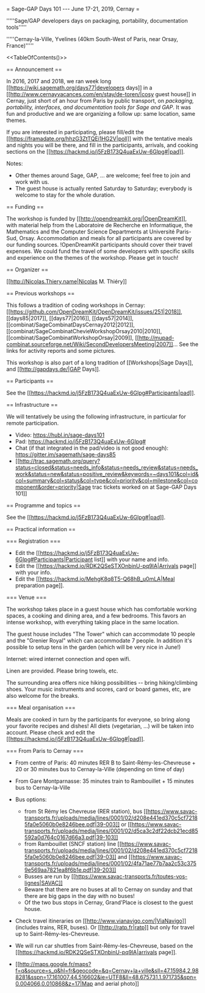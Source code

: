 = Sage-GAP Days 101 --- June 17-21, 2019, Cernay =

'''''Sage/GAP developers days on packaging, portability, documentation tools'''''

'''''Cernay-la-Ville, Yvelines  (40km South-West of Paris, near Orsay, France)'''''

<<TableOfContents()>>

== Announcement ==

In 2016, 2017 and 2018, we ran week long
[[https://wiki.sagemath.org/days77|developers days]] in
a [[http://www.cernayvacances.com/en/stay/de-toren/|cosy guest house]]
in Cernay, just short of an hour from Paris by public transport,
on *packaging, portability, interfaces, and documentation tools for
Sage and GAP*. It was fun and productive and we are organizing a follow up:
same location, same themes.

If you are interested in participating, please fill/edit the
[[https://framadate.org/hhzG3ZtTQEi1HG2V|poll]] with the
tentative meals and nights you will be there, and fill in the participants,
arrivals, and cooking sections on the [[https://hackmd.io/j5FzB173Q4uaExUw-6Glpg#|pad]].

Notes:
 * Other themes around Sage, GAP, ... are welcome; feel free to join and work with us.
 * The guest house is actually rented Saturday to Saturday; everybody is welcome to stay for the whole duration.

== Funding ==

The workshop is funded by [[http://opendreamkit.org/|OpenDreamKit]],
with material help from the Laboratoire de Recherche en Informatique,
the Mathematics and the Computer Science Departments at Université
Paris-Sud, Orsay. Accommodation and meals for all participants are
covered by our funding sources. !OpenDreamKit participants should
cover their travel expenses. We could fund the travel of some
developers with specific skills and experience on the themes of the
workshop. Please get in touch!

== Organizer ==

[[http://Nicolas.Thiery.name|Nicolas M. Thiéry]]

== Previous workshops ==

This follows a tradition of coding workshops in Cernay:
[[https://github.com/OpenDreamKit/OpenDreamKit/issues/251|2018]],
[[days85|2017]],
[[days77|2016]],
[[days57|2014]],
[[combinat/SageCombinatDaysCernay2012|2012]],
[[combinat/SageCombinatChevieWorkshopOrsay2010|2010]],
[[combinat/SageCombinatWorkshopOrsay|2009]], 
[[http://mupad-combinat.sourceforge.net/Wiki/SecondDevelopersMeeting|2007]]...
See the links for activity reports and some pictures.

This workshop is also part of a long tradition of [[Workshops|Sage Days]], and [[http://gapdays.de/|GAP Days]].

== Participants ==

See the [[https://hackmd.io/j5FzB173Q4uaExUw-6Glpg#Participants|pad]].

== Infrastructure ==

We will tentatively be using the following infrastructure, in
particular for remote participation.

 * Video: https://hubl.in/sage-days101
 * Pad: https://hackmd.io/j5FzB173Q4uaExUw-6Glpg#
 * Chat (if that integrated in the pad/video is not good enough): https://gitter.im/sagemath/sage-days85
 * [[http://trac.sagemath.org/query?status=closed&status=needs_info&status=needs_review&status=needs_work&status=new&status=positive_review&keywords=~days101&col=id&col=summary&col=status&col=type&col=priority&col=milestone&col=component&order=priority|Sage trac tickets worked on at Sage-GAP Days 101]]

== Programme and topics ==

See the [[https://hackmd.io/j5FzB173Q4uaExUw-6Glpg#|pad]].

== Practical information ==

=== Registration ===

 * Edit the [[https://hackmd.io/j5FzB173Q4uaExUw-6Glpg#Participants|Participant list]] with your name and info.
 * Edit the [[https://hackmd.io/RDK2QSeSTXOnbinU-pq9lA|Arrivals page]] with your info.
 * Edit the [[https://hackmd.io/MehgK8q8T5-Q68hB_u0mLA|Meal preparation page]].

=== Venue ===

The workshop takes place in a guest house which has comfortable working spaces,
a cooking and dining area, and a few bedrooms. This favors an intense workshop,
with everything taking place in the same location.

The guest house includes "The Tower" which can accommodate 10 people and
the "Grenier Royal" which can accommodate 7 people. In addition it's possible
to setup tens in the garden (which will be very nice in June!)

Internet: wired internet connection and open wifi.

Linen are provided. Please bring towels, etc.

The surrounding area offers nice hiking possibilities -- bring hiking/climbing shoes.
Your music instruments and scores, card or board games, etc, are also welcome for the breaks.

=== Meal organisation ===

Meals are cooked in turn by the participants for everyone, so bring
along your favorite recipes and dishes! All diets (vegetarian, ...)
will be taken into account. Please check and edit the [[https://hackmd.io/j5FzB173Q4uaExUw-6Glpg#|pad]].

=== From Paris to Cernay ===

 * From centre of Paris: 40 minutes RER B to Saint-Rémy-les-Chevreuse + 20 or 30 minutes bus to Cernay-la-Ville (depending on time of day)
 * From Gare Montparnasse: 35 minutes train to Rambouillet + 15 minutes bus to Cernay-la-Ville

 * Bus options:
    * from St Rémy les Chevreuse (RER station), bus [[https://www.savac-transports.fr/uploads/media/lines/0001/02/d208e441ed370c5cf72185fa0e5060b0e8246bee.pdf|39-003]] or [[https://www.savac-transports.fr/uploads/media/lines/0001/02/d5ca3c2df22dcb21ecd85592a0d764c0167d66a3.pdf|39-103]]
    * from Rambouillet (SNCF station) line [[https://www.savac-transports.fr/uploads/media/lines/0001/02/d208e441ed370c5cf72185fa0e5060b0e8246bee.pdf|39-03]] and [[https://www.savac-transports.fr/uploads/media/lines/0001/02/4fa71ae77b7aa2c53c3759e569aa7821ea8f6b1e.pdf|39-203]]
    * Busses are run by [[https://www.savac-transports.fr/toutes-vos-lignes|SAVAC]]
    * Beware that there are no buses at all to Cernay on sunday and that there are big gaps in the day with no buses!
    * Of the two bus stops in Cernay, Grand'Place is closest to the guest house.

 * Check travel itineraries on [[http://www.vianavigo.com/|ViaNavigo]] (includes trains, RER, buses).
   Or [[http://ratp.fr|ratp]] but only for travel up to Saint-Rémy-les-Chevreuse.

 * We will run car shuttles from Saint-Rémy-les-Chevreuse, based on the [[https://hackmd.io/RDK2QSeSTXOnbinU-pq9lA|arrivals page]].

 * [[http://maps.google.fr/maps?f=q&source=s_q&hl=fr&geocode=&q=Cernay+la+ville&sll=47.15984,2.988281&sspn=17.161007,44.516602&ie=UTF8&ll=48.675731,1.971735&spn=0.004066,0.010868&z=17|Map and aerial photo]]
